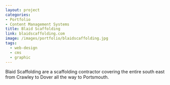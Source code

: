 ```yaml
---
layout: project
categories:
- Portfolio
- Content Management Systems
title: Blaid Scaffolding
link: blaidscaffolding.com
image: /images/portfolio/blaidscaffolding.jpg
tags:
  - web-design
  - cms
  - graphic
---
```


Blaid Scaffolding are a scaffolding contractor covering the entire south east from Crawley to Dover all the way to Portsmouth.